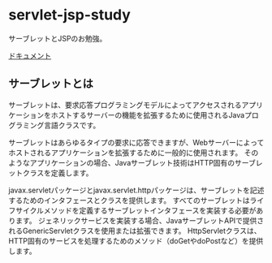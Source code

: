 # servlet-jsp-study
サーブレットとJSPのお勉強。

[ドキュメント](https://docs.oracle.com/javaee/7/tutorial/servlets.htm#BNAFD)

## サーブレットとは
サーブレットは、要求応答プログラミングモデルによってアクセスされるアプリケーションをホストするサーバーの機能を拡張するために使用されるJavaプログラミング言語クラスです。

サーブレットはあらゆるタイプの要求に応答できますが、Webサーバーによってホストされるアプリケーションを拡張するために一般的に使用されます。 そのようなアプリケーションの場合、Javaサーブレット技術はHTTP固有のサーブレットクラスを定義します。

javax.servletパッケージとjavax.servlet.httpパッケージは、サーブレットを記述するためのインタフェースとクラスを提供します。 すべてのサーブレットはライフサイクルメソッドを定義するサーブレットインタフェースを実装する必要があります。 ジェネリックサービスを実装する場合、JavaサーブレットAPIで提供されるGenericServletクラスを使用または拡張できます。 HttpServletクラスは、HTTP固有のサービスを処理するためのメソッド（doGetやdoPostなど）を提供します。
